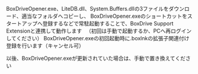 BoxDriveOpener.exe、LiteDB.dll、System.Buffers.dllの3ファイルをダウンロード、適当なフォルダへコピーし、
BoxDriveOpener.exeのショートカットをスタートアップへ登録するなどで常駐起動することで、BoxDrive Support Extensionと連携して動作します
　（初回は手動で起動するか、PCへ再ログインしてください）
BoxDriveOpener.exeの初回起動時に.boxlnkの拡張子関連付け登録を行います（キャンセル可）

以後、BoxDriveOpener.exeが更新されていた場合は、手動で置き換えてください 
